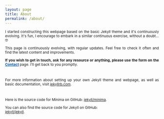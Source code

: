 ```yaml
---
layout: page
title: About
permalink: /about/
---
```

<div style="text-align: justify; font-size: smaller;">
 
<p>I started constructing this webpage based on the basic Jekyll theme and it's continuously evolving. It's fun, I encourage to embark in a similar continuous exercise, without a doubt...🤓</p>

<p>This page is continuously evolving, with regular updates. Feel free to check it often and find the latest content and improvements. </p>
<b>If you wish to get in touch, ask for any resource or anything, please use the form on the <a href="/contact" style="color: #0056b3; text-decoration: underline;">Contact</a> </b>
 page. I’ll get back to you promptly.</p>
 
<br>

<p>For more information about setting up your own Jekyll theme and webpage, as well as basic documentation, visit <a href="https://jekyllrb.com/" target="_blank">jekyllrb.com</a>.</p>

<br>

<p>Here is the source code for Minima on GitHub:  
<a href="https://github.com/jekyll/minima" target="_blank">jekyll/minima</a>.

You can also find the source code for Jekyll on GitHub:  
<a href="https://github.com/jekyll/jekyll" target="_blank">jekyll/jekyll</a>.</p>
</div> 
